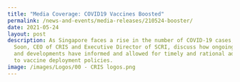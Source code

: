 ```yaml
---
title: "Media Coverage: COVID19 Vaccines Boosted"
permalink: /news-and-events/media-releases/210524-booster/
date: 2021-05-24
layout: post
description: As Singapore faces a rise in the number of COVID-19 cases, Dr Danny
  Soon, CEO of CRIS and Executive Director of SCRI, discuss how ongoing research
  and developments have informed and allowed for timely and rational adjustments
  to vaccine deployment policies.
image: /images/Logos/00 - CRIS logos.png
---
```

